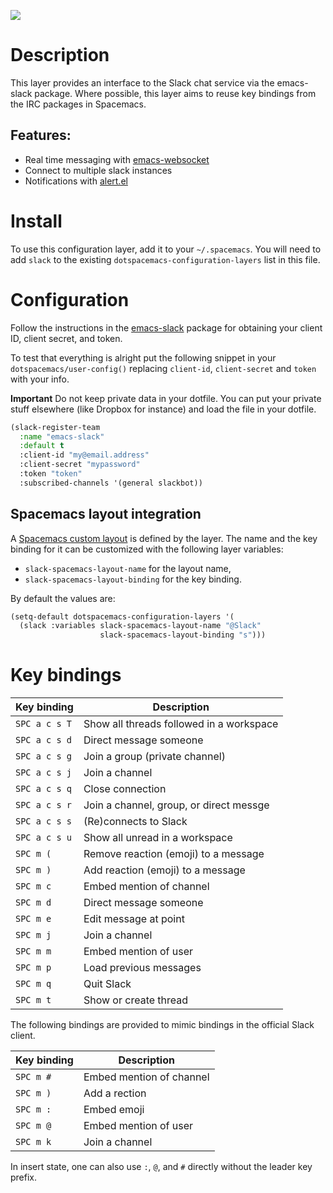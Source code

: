 ![](img/slack.png)

# Description

This layer provides an interface to the Slack chat service via the
emacs-slack package. Where possible, this layer aims to reuse key
bindings from the IRC packages in Spacemacs.

## Features:

-   Real time messaging with
    [emacs-websocket](https://github.com/ahyatt/emacs-websocket)
-   Connect to multiple slack instances
-   Notifications with [alert.el](https://github.com/jwiegley/alert)

# Install

To use this configuration layer, add it to your `~/.spacemacs`. You will
need to add `slack` to the existing `dotspacemacs-configuration-layers`
list in this file.

# Configuration

Follow the instructions in the
[emacs-slack](https://github.com/yuya373/emacs-slack/blob/master/README.md)
package for obtaining your client ID, client secret, and token.

To test that everything is alright put the following snippet in your
`dotspacemacs/user-config()` replacing `client-id`, `client-secret` and
`token` with your info.

**Important** Do not keep private data in your dotfile. You can put your
private stuff elsewhere (like Dropbox for instance) and load the file in
your dotfile.

``` commonlisp
(slack-register-team
  :name "emacs-slack"
  :default t
  :client-id "my@email.address"
  :client-secret "mypassword"
  :token "token"
  :subscribed-channels '(general slackbot))
```

## Spacemacs layout integration

A [Spacemacs custom
layout](https://github.com/syl20bnr/spacemacs/blob/develop/doc/DOCUMENTATION.org#layouts-and-workspaces)
is defined by the layer. The name and the key binding for it can be
customized with the following layer variables:

-   `slack-spacemacs-layout-name` for the layout name,
-   `slack-spacemacs-layout-binding` for the key binding.

By default the values are:

``` commonlisp
(setq-default dotspacemacs-configuration-layers '(
  (slack :variables slack-spacemacs-layout-name "@Slack"
                    slack-spacemacs-layout-binding "s")))
```

# Key bindings

| Key binding   | Description                              |
|---------------|------------------------------------------|
| `SPC a c s T` | Show all threads followed in a workspace |
| `SPC a c s d` | Direct message someone                   |
| `SPC a c s g` | Join a group (private channel)           |
| `SPC a c s j` | Join a channel                           |
| `SPC a c s q` | Close connection                         |
| `SPC a c s r` | Join a channel, group, or direct messge  |
| `SPC a c s s` | (Re)connects to Slack                    |
| `SPC a c s u` | Show all unread in a workspace           |
| `SPC m (`     | Remove reaction (emoji) to a message     |
| `SPC m )`     | Add reaction (emoji) to a message        |
| `SPC m c`     | Embed mention of channel                 |
| `SPC m d`     | Direct message someone                   |
| `SPC m e`     | Edit message at point                    |
| `SPC m j`     | Join a channel                           |
| `SPC m m`     | Embed mention of user                    |
| `SPC m p`     | Load previous messages                   |
| `SPC m q`     | Quit Slack                               |
| `SPC m t`     | Show or create thread                    |

The following bindings are provided to mimic bindings in the official
Slack client.

| Key binding | Description              |
|-------------|--------------------------|
| `SPC m #`   | Embed mention of channel |
| `SPC m )`   | Add a rection            |
| `SPC m :`   | Embed emoji              |
| `SPC m @`   | Embed mention of user    |
| `SPC m k`   | Join a channel           |

In insert state, one can also use `:`, `@`, and `#` directly without the
leader key prefix.
